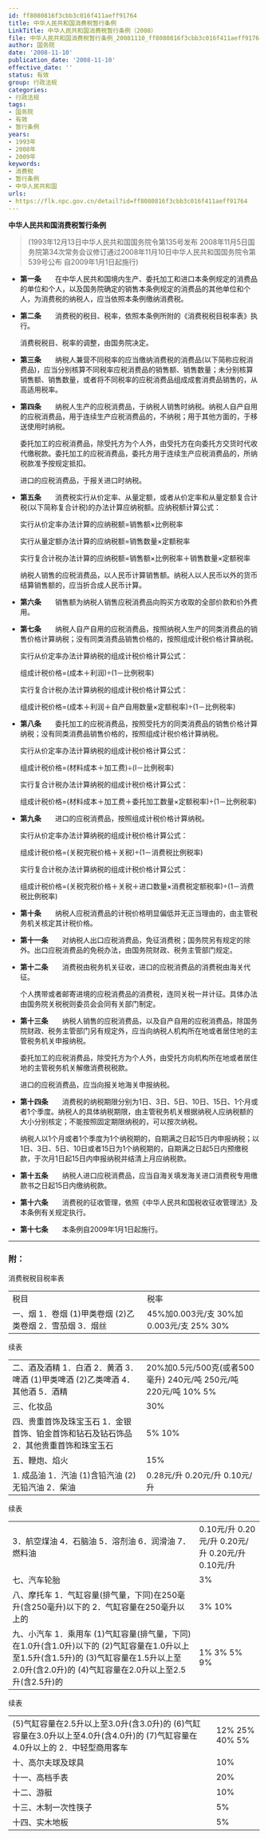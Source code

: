 ```yaml
---
id: ff8080816f3cbb3c016f411aeff91764
title: 中华人民共和国消费税暂行条例
LinkTitle: 中华人民共和国消费税暂行条例（2008）
file: 中华人民共和国消费税暂行条例_20081110_ff8080816f3cbb3c016f411aeff91764.docx
author: 国务院
date: '2008-11-10'
publication_date: '2008-11-10'
effective_date: ''
status: 有效
group: 行政法规
categories:
- 行政法规
tags:
- 国务院
- 有效
- 暂行条例
years:
- 1993年
- 2008年
- 2009年
keywords:
- 消费税
- 暂行条例
- 中华人民共和国
urls:
- https://flk.npc.gov.cn/detail?id=ff8080816f3cbb3c016f411aeff91764
---
```


**中华人民共和国消费税暂行条例**

> (1993年12月13日中华人民共和国国务院令第135号发布 2008年11月5日国务院第34次常务会议修订通过2008年11月10日中华人民共和国国务院令第539号公布 自2009年1月1日起施行)

- **第一条**　　在中华人民共和国境内生产、委托加工和进口本条例规定的消费品的单位和个人，以及国务院确定的销售本条例规定的消费品的其他单位和个人，为消费税的纳税人，应当依照本条例缴纳消费税。

- **第二条**　　消费税的税目、税率，依照本条例所附的《消费税税目税率表》执行。

  消费税税目、税率的调整，由国务院决定。

- **第三条**　　纳税人兼营不同税率的应当缴纳消费税的消费品(以下简称应税消费品)，应当分别核算不同税率应税消费品的销售额、销售数量；未分别核算销售额、销售数量，或者将不同税率的应税消费品组成成套消费品销售的，从高适用税率。

- **第四条**　　纳税人生产的应税消费品，于纳税人销售时纳税。纳税人自产自用的应税消费品，用于连续生产应税消费品的，不纳税；用于其他方面的，于移送使用时纳税。

  委托加工的应税消费品，除受托方为个人外，由受托方在向委托方交货时代收代缴税款。委托加工的应税消费品，委托方用于连续生产应税消费品的，所纳税款准予按规定抵扣。

  进口的应税消费品，于报关进口时纳税。

- **第五条**　　消费税实行从价定率、从量定额，或者从价定率和从量定额复合计税(以下简称复合计税)的办法计算应纳税额。应纳税额计算公式：

  实行从价定率办法计算的应纳税额=销售额×比例税率

  实行从量定额办法计算的应纳税额=销售数量×定额税率

  实行复合计税办法计算的应纳税额=销售额×比例税率＋销售数量×定额税率

  纳税人销售的应税消费品，以人民币计算销售额。纳税人以人民币以外的货币结算销售额的，应当折合成人民币计算。

- **第六条**　　销售额为纳税人销售应税消费品向购买方收取的全部价款和价外费用。

- **第七条**　　纳税人自产自用的应税消费品，按照纳税人生产的同类消费品的销售价格计算纳税；没有同类消费品销售价格的，按照组成计税价格计算纳税。

  实行从价定率办法计算纳税的组成计税价格计算公式：

  组成计税价格=(成本＋利润)÷(1－比例税率)

  实行复合计税办法计算纳税的组成计税价格计算公式：

  组成计税价格=(成本＋利润＋自产自用数量×定额税率)÷(1－比例税率)

- **第八条**　　委托加工的应税消费品，按照受托方的同类消费品的销售价格计算纳税；没有同类消费品销售价格的，按照组成计税价格计算纳税。

  实行从价定率办法计算纳税的组成计税价格计算公式：

  组成计税价格=(材料成本＋加工费)÷(l－比例税率)

  实行复合计税办法计算纳税的组成计税价格计算公式：

  组成计税价格=(材料成本＋加工费＋委托加工数量×定额税率)÷(1－比例税率)

- **第九条**　　进口的应税消费品，按照组成计税价格计算纳税。

  实行从价定率办法计算纳税的组成计税价格计算公式：

  组成计税价格=(关税完税价格＋关税)÷(1－消费税比例税率)

  实行复合计税办法计算纳税的组成计税价格计算公式：

  组成计税价格=(关税完税价格＋关税＋进口数量×消费税定额税率)÷(1－消费税比例税率)

- **第十条**　　纳税人应税消费品的计税价格明显偏低并无正当理由的，由主管税务机关核定其计税价格。

- **第十一条**　　对纳税人出口应税消费品，免征消费税；国务院另有规定的除外。出口应税消费品的免税办法，由国务院财政、税务主管部门规定。

- **第十二条**　　消费税由税务机关征收，进口的应税消费品的消费税由海关代征。

  个人携带或者邮寄进境的应税消费品的消费税，连同关税一并计征。具体办法由国务院关税税则委员会会同有关部门制定。

- **第十三条**　　纳税人销售的应税消费品，以及自产自用的应税消费品，除国务院财政、税务主管部门另有规定外，应当向纳税人机构所在地或者居住地的主管税务机关申报纳税。

  委托加工的应税消费品，除受托方为个人外，由受托方向机构所在地或者居住地的主管税务机关解缴消费税税款。

  进口的应税消费品，应当向报关地海关申报纳税。

- **第十四条**　　消费税的纳税期限分别为1日、3日、5日、10日、15日、1个月或者1个季度。纳税人的具体纳税期限，由主管税务机关根据纳税人应纳税额的大小分别核定；不能按照固定期限纳税的，可以按次纳税。

  纳税人以1个月或者1个季度为1个纳税期的，自期满之日起15日内申报纳税；以1日、3日、5日、10日或者15日为1个纳税期的，自期满之日起5日内预缴税款，于次月1日起15日内申报纳税并结清上月应纳税款。

- **第十五条**　　纳税人进口应税消费品，应当自海关填发海关进口消费税专用缴款书之日起15日内缴纳税款。

- **第十六条**　　消费税的征收管理，依照《中华人民共和国税收征收管理法》及本条例有关规定执行。

- **第十七条**　　本条例自2009年1月1日起施行。

---

### 附：

  消费税税目税率表

|  |  |
| --- | --- |
| 税目 | 税率 |
| 一、烟  1．卷烟  (1)甲类卷烟  (2)乙类卷烟  2．雪茄烟  3．烟丝 | 45%加0.003元/支  30%加0.003元/支  25%  30% |

  续表

|  |  |
| --- | --- |
| 二、酒及酒精  1．白酒  2．黄酒  3．啤酒  (1)甲类啤酒  (2)乙类啤酒  4．其他酒  5．酒精 | 20%加0.5元/500克(或者500毫升)  240元/吨  250元/吨  220元/吨  10%  5% |
| 三、化妆品 | 30% |
| 四、贵重首饰及珠宝玉石  1．金银首饰、铂金首饰和钻石及钻石饰品  2．其他贵重首饰和珠宝玉石 | 5%  10% |
| 五、鞭炮、焰火 | 15% |
| 1. 成品油   1．汽油  (1)含铅汽油  (2)无铅汽油  2．柴油 | 0.28元/升  0.20元/升  0.10元/升 |

  续表

|  |  |
| --- | --- |
| 3．航空煤油  4．石脑油  5．溶剂油  6．润滑油  7．燃料油 | 0.10元/升  0.20元/升  0.20元/升  0.20元/升  0.10元/升 |
| 七、汽车轮胎 | 3% |
| 八、摩托车  1．气缸容量(排气量，下同)在250毫升(含250毫升)以下的  2．气缸容量在250毫升以上的 | 3%  10% |
| 九、小汽车  1．乘用车  (1)气缸容量(排气量，下同)在1.0升(含1.0升)以下的  (2)气缸容量在1.0升以上至1.5升(含1.5升)的  (3)气缸容量在1.5升以上至2.0升(含2.0升)的  (4)气缸容量在2.0升以上至2.5升(含2.5升)的 | 1%  3%  5%  9% |

  续表

|  |  |
| --- | --- |
| (5)气缸容量在2.5升以上至3.0升(含3.0升)的  (6)气缸容量在3.0升以上至4.0升(含4.0升)的  (7)气缸容量在4.0升以上的  2．中轻型商用客车 | 12%  25%  40%  5% |
| 十、高尔夫球及球具 | 10% |
| 十一、高档手表 | 20% |
| 十二、游艇 | 10% |
| 十三、木制一次性筷子 | 5% |
| 十四、实木地板 | 5% |
